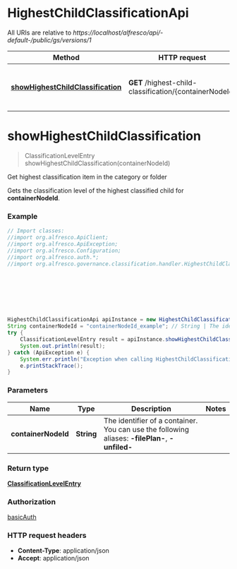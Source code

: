 # HighestChildClassificationApi

All URIs are relative to *https://localhost/alfresco/api/-default-/public/gs/versions/1*

Method | HTTP request | Description
------------- | ------------- | -------------
[**showHighestChildClassification**](HighestChildClassificationApi.md#showHighestChildClassification) | **GET** /highest-child-classification/{containerNodeId} | Get highest classification item in the category or folder


<a name="showHighestChildClassification"></a>
# **showHighestChildClassification**
> ClassificationLevelEntry showHighestChildClassification(containerNodeId)

Get highest classification item in the category or folder

Gets the classification level of the highest classified child for **containerNodeId**.

### Example
```java
// Import classes:
//import org.alfresco.ApiClient;
//import org.alfresco.ApiException;
//import org.alfresco.Configuration;
//import org.alfresco.auth.*;
//import org.alfresco.governance.classification.handler.HighestChildClassificationApi;








HighestChildClassificationApi apiInstance = new HighestChildClassificationApi();
String containerNodeId = "containerNodeId_example"; // String | The identifier of a container. You can use the following aliases: **-filePlan-**, **-unfiled-** 
try {
    ClassificationLevelEntry result = apiInstance.showHighestChildClassification(containerNodeId);
    System.out.println(result);
} catch (ApiException e) {
    System.err.println("Exception when calling HighestChildClassificationApi#showHighestChildClassification");
    e.printStackTrace();
}
```

### Parameters

Name | Type | Description  | Notes
------------- | ------------- | ------------- | -------------
 **containerNodeId** | **String**| The identifier of a container. You can use the following aliases: **-filePlan-**, **-unfiled-**  |

### Return type

[**ClassificationLevelEntry**](ClassificationLevelEntry.md)

### Authorization

[basicAuth](../README.md#basicAuth)

### HTTP request headers

 - **Content-Type**: application/json
 - **Accept**: application/json

